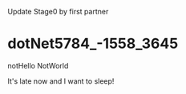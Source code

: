 Update Stage0 by first partner
# dotNet5784_-1558_3645
notHello NotWorld

It's late now and I want to sleep!